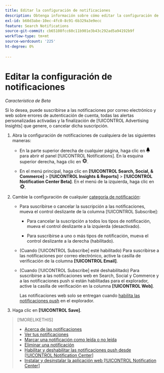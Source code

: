 ```yaml
---
title: Editar la configuración de notificaciones
description: Obtenga información sobre cómo editar la configuración de las notificaciones.
exl-id: b60d3abe-10ec-4fc0-8c91-6b329a3e9ecc
feature: Search Notifications
source-git-commit: cb65108fcc60c11b901e3b43c292ad5a94192b9f
workflow-type: tm+mt
source-wordcount: '225'
ht-degree: 0%

---
```


# Editar la configuración de notificaciones

*Característica de Beta*

Si lo desea, puede suscribirse a las notificaciones por correo electrónico y web sobre errores de autenticación de cuenta, todas las alertas personalizadas activadas y la finalización de [!UICONTROL Advertising Insights] que genere, o cancelar dicha suscripción.

1. Abra la configuración de notificaciones de cualquiera de las siguientes maneras:

   * En la parte superior derecha de cualquier página, haga clic en ![Notificaciones](/help/search-social-commerce/assets/notifications-panel.png "Notificaciones") para abrir el panel [!UICONTROL Notifications]. En la esquina superior derecha, haga clic en ![Configuración](/help/search-social-commerce/assets/settings-nc.png "Configuración").

   * En el menú principal, haga clic en **[!UICONTROL Search, Social, & Commerce]** > **[!UICONTROL Insights & Reports]** > **[!UICONTROL Notification Center Beta]**. En el menú de la izquierda, haga clic en ![Configuración](/help/search-social-commerce/assets/settings-nc.png "Configuración").

1. Cambie la configuración de cualquier [categoría de notificación](notification-about.md):

   * Para suscribirse o cancelar la suscripción a las notificaciones, mueva el control deslizante de la columna [!UICONTROL Subscribe]:

      * Para cancelar la suscripción a todos los tipos de notificación, mueva el control deslizante a la izquierda (desactivado).

      * Para suscribirse a uno o más tipos de notificación, mueva el control deslizante a la derecha (habilitado).

   * (Cuando [!UICONTROL Subscribe] esté habilitado) Para suscribirse a las notificaciones por correo electrónico, active la casilla de verificación de la columna **[!UICONTROL Email]**.

   * (Cuando [!UICONTROL Subscribe] esté deshabilitado) Para suscribirse a las notificaciones web en Search, Social y Commerce y a las notificaciones push si están habilitadas para el explorador, active la casilla de verificación en la columna **[!UICONTROL Web]**.

     Las notificaciones web solo se entregan cuando [habilita las notificaciones push](notifications-push-enable-disable.md) en el explorador.

1. Haga clic en **[!UICONTROL Save]**.

>[!MORELIKETHIS]
>
>* [Acerca de las notificaciones](/help/search-social-commerce/notifications/notification-about.md)
>* [Ver tus notificaciones](notification-view.md)
>* [Marcar una notificación como leída o no leída](notification-mark-read-unread.md)
>* [Eliminar una notificación](notification-delete.md)
>* [Habilitar y deshabilitar las notificaciones push desde [!UICONTROL Notification Center]](notifications-push-enable-disable.md)
>* [Instalar y desinstalar la aplicación web [!UICONTROL Notification Center]](notification-app-install-uninstall.md)
